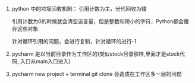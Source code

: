 1. python 中的垃圾回收机制： 引用计数为主，分代回收为辅
   
   引用计数为0的时候就会清空该变量，但是整数和短小的字符，Python都会缓存这些对象

   针对循环引用的问题，会进行复制，针对循环的进行-1

1. pycharm 是以当前目录作为工作区的(类似stock目录那样,里面才是stock代码, 入口从main入口进入)
1. pycharm new project + terminal git clone 会造成在工作区多一层的问题